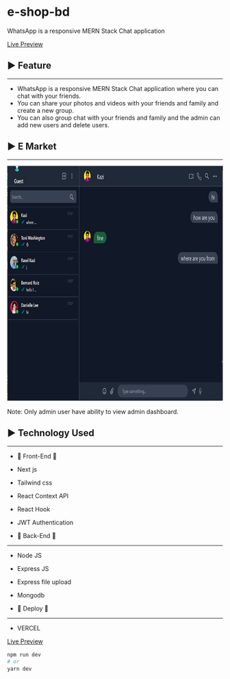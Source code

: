 
# e-shop-bd


WhatsApp is a responsive MERN Stack Chat application

[Live Preview](https://whatsapp-clone-clint.vercel.app/) 





## :arrow_forward: Feature
---
- WhatsApp is a responsive MERN Stack Chat application where you can chat with your friends.
- You can share your photos and videos with your friends and family and create a new group. 
- You can also group chat with your friends and family and the admin can add new users and delete users.




## :arrow_forward: E Market
---
![](https://github.com/RaselKazi/RaselKazi-Protfolio-1.0/blob/main/public/image/projects/nextchat.png) 



Note: Only admin user have ability to view admin dashboard.



## :arrow_forward: Technology Used
---
- :stars: Front-End :stars:
- Next js
- Tailwind css
- React Context API
- React Hook
- JWT Authentication



- :stars: Back-End :stars:
---

- Node JS
- Express JS
- Express file upload
- Mongodb



- :repeat: Deploy :repeat:
---

- VERCEL

[Live Preview](https://whatsapp-clone-clint.vercel.app/)


```bash
npm run dev
# or
yarn dev
```


